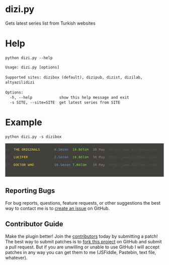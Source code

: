 # dizi.py
Gets latest series list from Turkish websites

# Help

`python dizi.py --help`

```shell
Usage: dizi.py [options]

Supported sites: dizibox (default), dizipub, dizist, dizilab, altyazilidizi

Options:
  -h, --help            show this help message and exit
  -s SITE, --site=SITE  get latest series from SITE
```

# Example

`python dizi.py -s dizibox`

![Screenshot](screenshot.png?raw=true "Screenshot")

## Reporting Bugs
For bug reports, questions, feature requests, or other suggestions the best way to contact me is to [create an issue][newissue] on GitHub.

[newissue]: https://github.com/pemre/dizi-py/issues/new

## Contributor Guide
Make the plugin better! Join the [contributors] today by submitting a patch! The best way to submit patches is to [fork this project][fork] on GitHub and submit a pull request. But if you are unwilling or unable to use GitHub I will accept patches in any way you can get them to me (JSFiddle, Pastebin, text file, whatever).

[contributors]: https://github.com/pemre/dizi-py/graphs/contributors
[fork]: https://github.com/pemre/dizi-py/fork